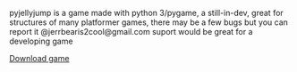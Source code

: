 <html>
<p>pyjellyjump is a game made with python 3/pygame, a still-in-dev, great for structures of many platformer games, there may be a few bugs but you can report it @jerrbearis2cool@gmail.com suport would be great for a developing game</p>
<a href="platformer.exe""grassiscool-1.png""playeriscool-1.png" download>Download game</a>
</html>
